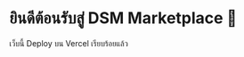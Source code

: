 <!DOCTYPE html>
<html lang="th">
<head>
  <meta charset="UTF-8">
  <meta name="viewport" content="width=device-width, initial-scale=1.0">
  <title>DSM Marketplace</title>
</head>
<body>
  <h1>ยินดีต้อนรับสู่ DSM Marketplace 🚀</h1>
  <p>เว็บนี้ Deploy บน Vercel เรียบร้อยแล้ว</p>
</body>
</html>
